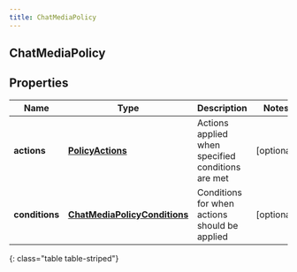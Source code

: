 ```yaml
---
title: ChatMediaPolicy
---
```


## ChatMediaPolicy

## Properties

| Name           | Type                                                                               | Description                                       | Notes      |
| -------------- | ---------------------------------------------------------------------------------- | ------------------------------------------------- | ---------- |
| **actions**    | <!----><!---->[**PolicyActions**](PolicyActions.md)<!---->                         | Actions applied when specified conditions are met | [optional] |
| **conditions** | <!----><!---->[**ChatMediaPolicyConditions**](ChatMediaPolicyConditions.md)<!----> | Conditions for when actions should be applied     | [optional] |

{: class="table table-striped"}
